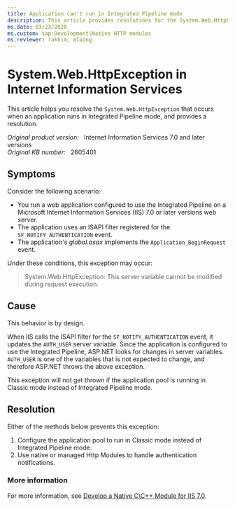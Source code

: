 ```yaml
---
title: Application can't run in Integrated Pipeline mode
description: This article provides resolutions for the System.Web.HttpException that occurs when an application runs in Integrated Pipeline mode.
ms.date: 03/23/2020
ms.custom: sap:Development\Native HTTP modules
ms.reviewer: rakkim, mlaing
---
```

# System.Web.HttpException in Internet Information Services

This article helps you resolve the `System.Web.HttpException` that occurs when an application runs in Integrated Pipeline mode, and provides a resolution.

_Original product version:_ &nbsp; Internet Information Services 7.0 and later versions  
_Original KB number:_ &nbsp; 2605401

## Symptoms

Consider the following scenario:

- You run a web application configured to use the Integrated Pipeline on a Microsoft Internet Information Services (IIS) 7.0 or later versions web server.
- The application uses an ISAPI filter registered for the `SF_NOTIFY_AUTHENTICATION` event.
- The application's *global.asax* implements the `Application_BeginRequest` event.

Under these conditions, this exception may occur:

> System.Web.HttpException: This server variable cannot be modified during request execution.

## Cause

This behavior is by design.

When IIS calls the ISAPI filter for the `SF_NOTIFY_AUTHENTICATION` event, it updates the `AUTH_USER` server variable. Since the application is configured to use the Integrated Pipeline, ASP.NET looks for changes in server variables. `AUTH_USER` is one of the variables that is not expected to change, and therefore ASP.NET throws the above exception.

This exception will not get thrown if the application pool is running in Classic mode instead of Integrated Pipeline mode.

## Resolution

Either of the methods below prevents this exception:

1. Configure the application pool to run in Classic mode instead of Integrated Pipeline mode.
2. Use native or managed Http Modules to handle authentication notifications.

### More information

For more information, see [Develop a Native C\C++ Module for IIS 7.0](/iis/develop/runtime-extensibility/develop-a-native-cc-module-for-iis).
